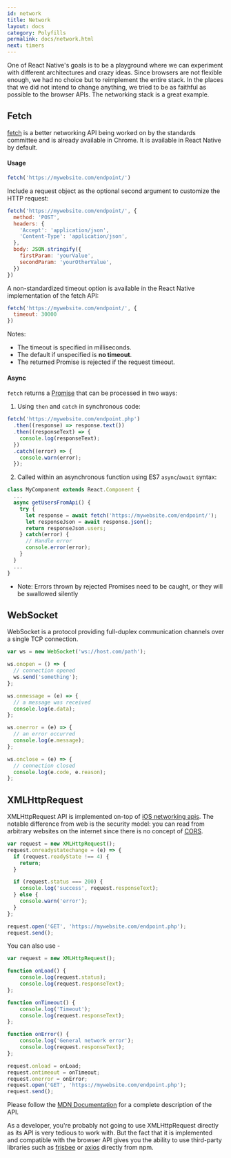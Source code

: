 ```yaml
---
id: network
title: Network
layout: docs
category: Polyfills
permalink: docs/network.html
next: timers
---
```


One of React Native's goals is to be a playground where we can experiment with different architectures and crazy ideas. Since browsers are not flexible enough, we had no choice but to reimplement the entire stack. In the places that we did not intend to change anything, we tried to be as faithful as possible to the browser APIs. The networking stack is a great example.

## Fetch

[fetch](https://fetch.spec.whatwg.org/) is a better networking API being worked on by the standards committee and is already available in Chrome. It is available in React Native by default.

#### Usage

```js
fetch('https://mywebsite.com/endpoint/')
```

Include a request object as the optional second argument to customize the HTTP request:

```js
fetch('https://mywebsite.com/endpoint/', {
  method: 'POST',
  headers: {
    'Accept': 'application/json',
    'Content-Type': 'application/json',
  },
  body: JSON.stringify({
    firstParam: 'yourValue',
    secondParam: 'yourOtherValue',
  })
})
```

A non-standardized timeout option is available in the React Native implementation of the fetch API:

```js
fetch('https://mywebsite.com/endpoint/', {
  timeout: 30000
})
```

Notes:
 - The timeout is specified in milliseconds.
 - The default if unspecified is **no timeout**.
 - The returned Promise is rejected if the request timeout.

#### Async

`fetch` returns a [Promise](https://developer.mozilla.org/en-US/docs/Web/JavaScript/Reference/Global_Objects/Promise) that can be processed in two ways:

1.  Using `then` and `catch` in synchronous code:

  ```js
  fetch('https://mywebsite.com/endpoint.php')
    .then((response) => response.text())
    .then((responseText) => {
      console.log(responseText);
    })
    .catch((error) => {
      console.warn(error);
    });
  ```
2.  Called within an asynchronous function using ES7 `async`/`await` syntax:

  ```js
  class MyComponent extends React.Component {
    ...
    async getUsersFromApi() {
      try {
        let response = await fetch('https://mywebsite.com/endpoint/');
        let responseJson = await response.json();
        return responseJson.users;
      } catch(error) {
        // Handle error
        console.error(error);
      }
    }
    ...
  }
  ```

- Note: Errors thrown by rejected Promises need to be caught, or they will be swallowed silently

## WebSocket

WebSocket is a protocol providing full-duplex communication channels over a single TCP connection.

```js
var ws = new WebSocket('ws://host.com/path');

ws.onopen = () => {
  // connection opened
  ws.send('something');
};

ws.onmessage = (e) => {
  // a message was received
  console.log(e.data);
};

ws.onerror = (e) => {
  // an error occurred
  console.log(e.message);
};

ws.onclose = (e) => {
  // connection closed
  console.log(e.code, e.reason);
};
```

## XMLHttpRequest

XMLHttpRequest API is implemented on-top of [iOS networking apis](https://developer.apple.com/library/mac/documentation/Cocoa/Conceptual/URLLoadingSystem/URLLoadingSystem.html). The notable difference from web is the security model: you can read from arbitrary websites on the internet since there is no concept of [CORS](http://en.wikipedia.org/wiki/Cross-origin_resource_sharing).

```js
var request = new XMLHttpRequest();
request.onreadystatechange = (e) => {
  if (request.readyState !== 4) {
    return;
  }

  if (request.status === 200) {
    console.log('success', request.responseText);
  } else {
    console.warn('error');
  }
};

request.open('GET', 'https://mywebsite.com/endpoint.php');
request.send();
```

You can also use - 

```js
var request = new XMLHttpRequest();

function onLoad() {
    console.log(request.status);
    console.log(request.responseText);
};

function onTimeout() {
    console.log('Timeout');
    console.log(request.responseText);
};

function onError() {
    console.log('General network error');
    console.log(request.responseText);
};

request.onload = onLoad;
request.ontimeout = onTimeout;
request.onerror = onError;
request.open('GET', 'https://mywebsite.com/endpoint.php');
request.send();
```


Please follow the [MDN Documentation](https://developer.mozilla.org/en-US/docs/Web/API/XMLHttpRequest) for a complete description of the API.

As a developer, you're probably not going to use XMLHttpRequest directly as its API is very tedious to work with. But the fact that it is implemented and compatible with the browser API gives you the ability to use third-party libraries such as [frisbee](https://github.com/niftylettuce/frisbee) or [axios](https://github.com/mzabriskie/axios) directly from npm.

